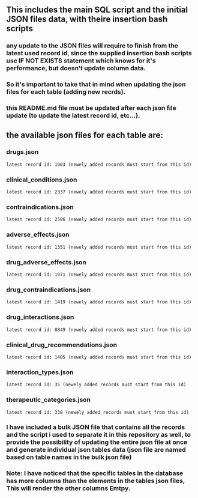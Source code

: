 ## This includes the main SQL script and the initial JSON files data, with theire insertion bash scripts
### any update to the JSON files will require to finish from the latest used record id, since the supplied insertion bash scripts use IF NOT EXISTS statement which knows for it's performance, but doesn't update column data.
### So it's important to take that in mind when updating the json files for each table (adding new recrds).
### this README.md file must be updated after each json file update (to update the latest record id, etc...).

## the available json files for each table are:
### drugs.json
    latest record id: 1003 (newely added records must start from this id)
### clinical_conditions.json
    latest record id: 2337 (newely added records must start from this id)
### contraindications.json
    latest record id: 2586 (newely added records must start from this id)
### adverse_effects.json
    latest record id: 1351 (newely added records must start from this id)
### drug_adverse_effects.json
    latest record id: 1071 (newely added records must start from this id)
### drug_contraindications.json
    latest record id: 1419 (newely added records must start from this id)
### drug_interactions.json
    latest record id: 8849 (newely added records must start from this id)
### clinical_drug_recommendations.json
    latest record id: 1405 (newely added records must start from this id)
### interaction_types.json
    latest record id: 35 (newely added records must start from this id)
### therapeutic_categories.json
    latest record id: 338 (newely added records must start from this id)

### I have included a bulk JSON file that contains all the records and the script i used to separate it in this repository as well, to provide the possibility of updating the entire json file at once and generate individual json tables data (json file are named based on table names in the bulk json file)
### Note: I have noticed that the specific tables in the database has more columns than the elements in the tables json files, This will render the other columns Emtpy. 
